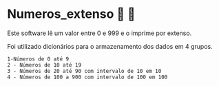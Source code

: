 # Numeros_extenso 🔢 🌱

Este software lê um valor entre 0 e 999 e o imprime por extenso.

Foi utilizado dicionários para o armazenamento dos dados em 4 grupos.

 	1-Números de 0 até 9
	2 - Números de 10 até 19 
	3 - Números de 20 até 90 com intervalo de 10 em 10 
	4 - Números de 100 a 900 com intervalo de 100 em 100
